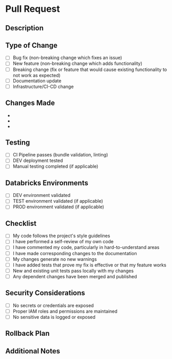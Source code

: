 # Pull Request

## Description
<!-- Provide a brief description of the changes -->

## Type of Change
- [ ] Bug fix (non-breaking change which fixes an issue)
- [ ] New feature (non-breaking change which adds functionality)
- [ ] Breaking change (fix or feature that would cause existing functionality to not work as expected)
- [ ] Documentation update
- [ ] Infrastructure/CI-CD change

## Changes Made
<!-- List the specific changes made -->
- 
- 
- 

## Testing
- [ ] CI Pipeline passes (bundle validation, linting)
- [ ] DEV deployment tested
- [ ] Manual testing completed (if applicable)

## Databricks Environments
- [ ] DEV environment validated
- [ ] TEST environment validated (if applicable)
- [ ] PROD environment validated (if applicable)

## Checklist
- [ ] My code follows the project's style guidelines
- [ ] I have performed a self-review of my own code
- [ ] I have commented my code, particularly in hard-to-understand areas
- [ ] I have made corresponding changes to the documentation
- [ ] My changes generate no new warnings
- [ ] I have added tests that prove my fix is effective or that my feature works
- [ ] New and existing unit tests pass locally with my changes
- [ ] Any dependent changes have been merged and published

## Security Considerations
- [ ] No secrets or credentials are exposed
- [ ] Proper IAM roles and permissions are maintained
- [ ] No sensitive data is logged or exposed

## Rollback Plan
<!-- Describe how to rollback these changes if needed -->

## Additional Notes
<!-- Any additional information that reviewers should know -->